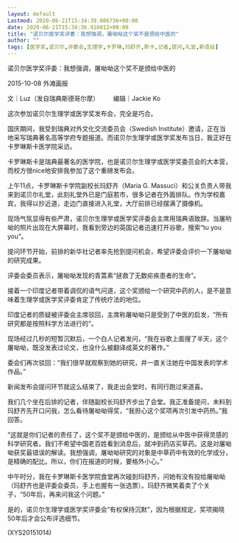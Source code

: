 ```yaml
---
layout: default
Lastmod: 2020-06-21T15:34:39.086736+00:00
date: 2020-06-21T15:34:36.916012+00:00
title: "诺贝尔医学奖评委：我想强调，屠呦呦这个奖不是颁给中医的"
author: ""
tags: [医学奖,诺贝尔,评委会,生理学,卡罗琳,玛舒齐,斯卡,记者,提问,礼堂,新语丝]
---
```


诺贝尔医学奖评委：我想强调，屠呦呦这个奖不是颁给中医的

2015-10-08 外滩画报

文｜Luz（发自瑞典斯德哥尔摩） 　　编辑｜Jackie Ko

这次参加诺贝尔生理学或医学奖发布会，完全是巧合。

国庆期间，我受到瑞典对外文化交流委员会（Swedish Institute）邀请，正在当地采写瑞典著名高等学府专题报道。而诺贝尔生理学或医学奖发布当日，我正好在卡罗琳斯卡医学院采访。

卡罗琳斯卡是瑞典最著名的医学院，也是诺贝尔生理学或医学奖委员会的大本营，而校方很nice地安排我参加了这个重磅发布会。

上午11点，卡罗琳斯卡学院副校长玛舒齐（Maria G. Massuci）和公关负责人带我来到诺贝尔礼堂，此刻礼堂外已是门庭若市，很多记者在外面排队。作为学校嘉宾，我得以抄近道，走边门直接进入礼堂，大厅前排已经摆满了摄像机。

现场气氛显得有些严肃，诺贝尔生理学或医学奖评委会主席用瑞典语致辞。当屠哟呦的照片出现在大屏幕时，我看到旁边的英国记者迅速打开谷歌，搜索“tu you you”。

提问环节开始，前排的新华社记者率先抢到提问机会，希望评委会评价一下屠呦呦的研究成果。

评委会委员表示，屠呦呦发现的青蒿素“拯救了无数疟疾患者的生命”。

接着一个印度记者带着调侃的语气问道，这个奖颁给一个研究中药的人，是不是意味着生理学或医学奖评委肯定了传统疗法的地位。

印度记者的质疑被评委会主席驳回，主席称屠呦呦只是受到了中医的启发，“所有研究都是按照科学方法进行的”。

现场经过几秒的短暂沉默后，一个白人记者发问，“我在谷歌上面搜了半天，这个屠呦呦，既没发表过论文，也没什么被翻译成英文的著作。”

委会们再次驳回：“我们很早就观察到她的研究，并一直关注她在中国发表的学术作品。”

新闻发布会提问环节就这么结束了，我走出会堂时，有同行跑过来道喜。

我们几个坐在后排的记者，伴随副校长玛舒齐步出了会堂。我正准备提问，未料到玛舒齐先开口问我，怎么看待屠呦呦得奖，“我担心这个奖项再次引发中药热。”我回答。

“这就是你们记者的责任了，这个奖不是颁给中医的，是颁给从中医中获得灵感的科学研究者。我们不希望中国老百姓看到消息后，就冲到药店买草药。这是对屠呦呦获奖最错误的解读。我想强调，屠呦呦研究的对象是中草药中有效的化学成分，是精确的配比。所以，你们在报道的时候，要格外小心。”

中午时分，我在卡罗琳斯卡医学院食堂再次碰到玛舒齐，问她有没有投给屠呦呦（玛舒齐也是评委会委员，手上也握有一张选票）。玛舒齐微笑着卖了个关子，“50年后，再来问我这个问题。”

是的，诺贝尔生理学或医学奖评委会“有权保持沉默”，因为根据规定，奖项揭晓50年后才会公布评选细节。

(XYS20151014)

